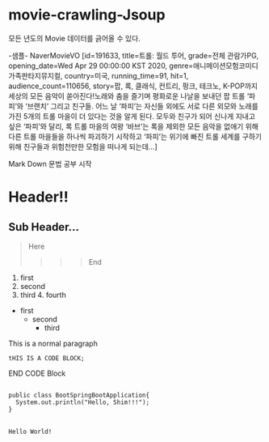# movie-crawling-Jsoup

모든 년도의 Movie 데이터를 긁어올 수 있다.

-샘플-
NaverMovieVO [id=191633, title=트롤: 월드 투어, grade=전체 관람가PG, opening_date=Wed Apr 29 00:00:00 KST 2020, genre=애니메이션모험코미디가족판타지뮤지컬, country=미국, running_time=91, hit=1, audience_count=110656, story=팝, 록, 클래식, 컨트리, 펑크, 테크노, K-POP까지 세상의 모든 음악이 쏟아진다!노래와 춤을 즐기며 평화로운 나날을 보내던 팝 트롤 ‘파피’와 ‘브랜치’ 그리고 친구들. 어느 날 ‘파피’는 자신들 외에도 서로 다른 외모와 노래를 가진 5개의 트롤 마을이 더 있다는 것을 알게 된다. 모두와 친구가 되어 신나게 지내고 싶은 ‘파피’와 달리, 록 트롤 마을의 여왕 ‘바브’는 록을 제외한 모든 음악을 없애기 위해 다른 트롤 마을들을 하나씩 파괴하기 시작하고 ‘파피’는 위기에 빠진 트롤 세계를 구하기 위해 친구들과 위험천만한 모험을 떠나게 되는데…]

Mark Down 문법 공부 시작

Header!!
========
## Sub Header...
> Here
> > > > End
1. first
2. second
  3. third
    4. fourth
* first
  + second
    - third

This is a normal paragraph

    tHIS IS A CODE BLOCK;
    
END CODE Block

<pre>
<code>
public class BootSpringBootApplication{
  System.out.println("Hello, Shim!!!");
}
</code>
</pre>

```
Hello World!
```
